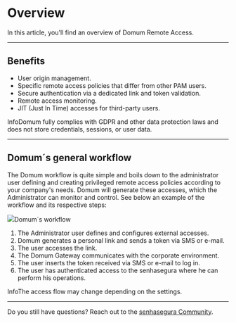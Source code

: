 # Overview

In this article, you'll find an overview of Domum Remote Access.

---

## Benefits

- User origin management.
- Specific remote access policies that differ from other PAM users.
- Secure authentication via a dedicated link and token validation.
- Remote access monitoring.
- JIT (Just In Time) accesses for third\-party users.

InfoDomum fully complies with GDPR and other data protection laws and does not store credentials, sessions, or user data.

---

## Domum´s general workflow

The Domum workflow is quite simple and boils down to the administrator user defining and creating privileged remote access policies according to your company's needs. Domum will generate these accesses, which the Administrator can monitor and control. See below an example of the workflow and its respective steps:


![](https://cdn.document360.io/5a1d58df-64ce-42a2-8b23-688477d32f33/Images/Documentation/image-1684246352213.png)Domum´s workflow

1. The Administrator user defines and configures external accesses.
2. Domum generates a personal link and sends a token via SMS or e\-mail.
3. The user accesses the link.
4. The Domum Gateway communicates with the corporate environment.
5. The user inserts the token received via SMS or e\-mail to log in.
6. The user has authenticated access to the senhasegura where he can perform his operations.

InfoThe access flow may change depending on the settings.  

---

Do you still have questions? Reach out to the [senhasegura Community](https://community.senhasegura.io/).
